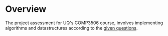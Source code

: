 # Overview

The project assessment for UQ's COMP3506 course, involves implementing algorithms and datastructures according to the [given questions](./COMP3506-AssessmentQuestions.pdf).
